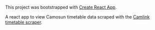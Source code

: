 This project was bootstrapped with [Create React App](https://github.com/facebook/create-react-app).

A react app to view Camosun timetable data scraped with the [Camlink timetable scraper](https://github.com/a-bishop/camlink-scraper).
